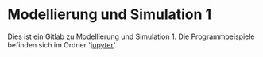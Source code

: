 # Modellierung und Simulation 1
Dies ist ein Gitlab zu Modellierung und Simulation 1. Die Programmbeispiele befinden sich im Ordner '[jupyter](https://gitlab.itp.uni-frankfurt.de/anaegel/modsim/edit/master/jupyter)'.
